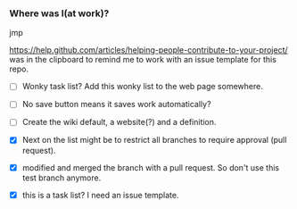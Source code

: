 ### Where was I(at work)?
jmp

https://help.github.com/articles/helping-people-contribute-to-your-project/
 was in the clipboard to remind me to work with an issue template for this repo.
 
 - [ ] Wonky task list?  Add this wonky list to the web page somewhere.
 - [ ] No save button means it saves work automatically?
 - [ ] Create the wiki default, a website(?) and a definition.
 - [x] Next on the list might be to restrict all branches to require approval (pull request).
 
 - [x] modified and merged the branch with a pull request.  So don't use this test branch anymore.
 - [x] this is a task list?  I need an issue template.
